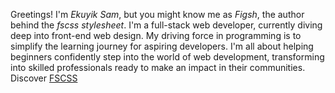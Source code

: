 Greetings! I'm *Ekuyik Sam*, but you might know me as *Figsh*, the author behind the *fscss stylesheet*. I'm a full-stack web developer, currently diving deep into front-end web design. My driving force in programming is to simplify the learning journey for aspiring developers. I'm all about helping beginners confidently step into the world of web development, transforming into skilled professionals ready to make an impact in their communities. Discover [FSCSS](https://fscss.onrender.com)
